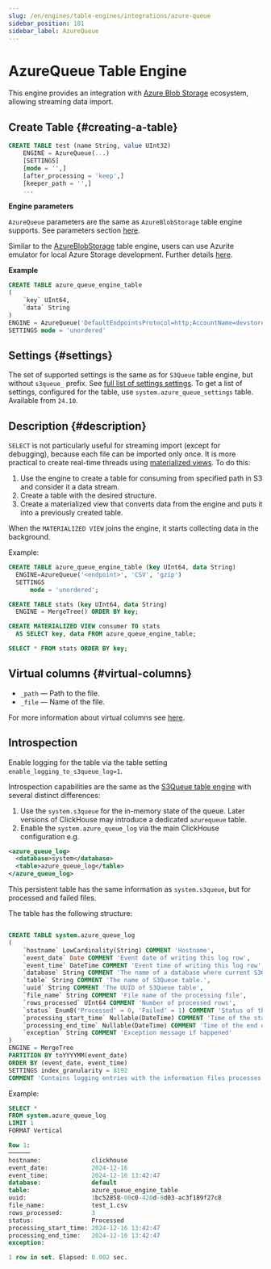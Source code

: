 ```yaml
---
slug: /en/engines/table-engines/integrations/azure-queue
sidebar_position: 181
sidebar_label: AzureQueue
---
```


# AzureQueue Table Engine

This engine provides an integration with [Azure Blob Storage](https://azure.microsoft.com/en-us/products/storage/blobs) ecosystem, allowing streaming data import.

## Create Table {#creating-a-table}

``` sql
CREATE TABLE test (name String, value UInt32)
    ENGINE = AzureQueue(...)
    [SETTINGS]
    [mode = '',]
    [after_processing = 'keep',]
    [keeper_path = '',]
    ...
```

**Engine parameters**

`AzureQueue` parameters are the same as `AzureBlobStorage` table engine supports. See parameters section [here](../../../engines/table-engines/integrations/azureBlobStorage.md).

Similar to the [AzureBlobStorage](/docs/en/engines/table-engines/integrations/azureBlobStorage) table engine, users can use Azurite emulator for local Azure Storage development. Further details [here](https://learn.microsoft.com/en-us/azure/storage/common/storage-use-azurite?tabs=docker-hub%2Cblob-storage).

**Example**

```sql
CREATE TABLE azure_queue_engine_table
(
    `key` UInt64,
    `data` String
)
ENGINE = AzureQueue('DefaultEndpointsProtocol=http;AccountName=devstoreaccount1;AccountKey=Eby8vdM02xNOcqFlqUwJPLlmEtlCDXJ1OUzFT50uSRZ6IFsuFq2UVErCz4I6tq/K1SZFPTOtr/KBHBeksoGMGw==;BlobEndpoint=http://azurite1:10000/devstoreaccount1/;', 'testcontainer', '*', 'CSV')
SETTINGS mode = 'unordered'
```

## Settings {#settings}

The set of supported settings is the same as for `S3Queue` table engine, but without `s3queue_` prefix. See [full list of settings settings](../../../engines/table-engines/integrations/s3queue.md#settings).
To get a list of settings, configured for the table, use `system.azure_queue_settings` table. Available from `24.10`.

## Description {#description}

`SELECT` is not particularly useful for streaming import (except for debugging), because each file can be imported only once. It is more practical to create real-time threads using [materialized views](../../../sql-reference/statements/create/view.md). To do this:

1.  Use the engine to create a table for consuming from specified path in S3 and consider it a data stream.
2.  Create a table with the desired structure.
3.  Create a materialized view that converts data from the engine and puts it into a previously created table.

When the `MATERIALIZED VIEW` joins the engine, it starts collecting data in the background.

Example:

``` sql
CREATE TABLE azure_queue_engine_table (key UInt64, data String)
  ENGINE=AzureQueue('<endpoint>', 'CSV', 'gzip')
  SETTINGS
      mode = 'unordered';

CREATE TABLE stats (key UInt64, data String)
  ENGINE = MergeTree() ORDER BY key;

CREATE MATERIALIZED VIEW consumer TO stats
  AS SELECT key, data FROM azure_queue_engine_table;

SELECT * FROM stats ORDER BY key;
```

## Virtual columns {#virtual-columns}

- `_path` — Path to the file.
- `_file` — Name of the file.

For more information about virtual columns see [here](../../../engines/table-engines/index.md#table_engines-virtual_columns).

## Introspection

Enable logging for the table via the table setting `enable_logging_to_s3queue_log=1`.

Introspection capabilities are the same as the [S3Queue table engine](/docs/en/engines/table-engines/integrations/s3queue#introspection) with several distinct differences:

1. Use the `system.s3queue` for the in-memory state of the queue. Later versions of ClickHouse may introduce a dedicated `azurequeue` table.
2. Enable the `system.azure_queue_log` via the main ClickHouse configuration e.g.

  ```xml
  <azure_queue_log>
    <database>system</database>
    <table>azure_queue_log</table>
  </azure_queue_log>
  ```

This persistent table has the same information as `system.s3queue`, but for processed and failed files.

The table has the following structure:

```sql

CREATE TABLE system.azure_queue_log
(
    `hostname` LowCardinality(String) COMMENT 'Hostname',
    `event_date` Date COMMENT 'Event date of writing this log row',
    `event_time` DateTime COMMENT 'Event time of writing this log row',
    `database` String COMMENT 'The name of a database where current S3Queue table lives.',
    `table` String COMMENT 'The name of S3Queue table.',
    `uuid` String COMMENT 'The UUID of S3Queue table',
    `file_name` String COMMENT 'File name of the processing file',
    `rows_processed` UInt64 COMMENT 'Number of processed rows',
    `status` Enum8('Processed' = 0, 'Failed' = 1) COMMENT 'Status of the processing file',
    `processing_start_time` Nullable(DateTime) COMMENT 'Time of the start of processing the file',
    `processing_end_time` Nullable(DateTime) COMMENT 'Time of the end of processing the file',
    `exception` String COMMENT 'Exception message if happened'
)
ENGINE = MergeTree
PARTITION BY toYYYYMM(event_date)
ORDER BY (event_date, event_time)
SETTINGS index_granularity = 8192
COMMENT 'Contains logging entries with the information files processes by S3Queue engine.'

```

Example:

```sql
SELECT *
FROM system.azure_queue_log
LIMIT 1
FORMAT Vertical

Row 1:
──────
hostname:              clickhouse
event_date:            2024-12-16
event_time:            2024-12-16 13:42:47
database:              default
table:                 azure_queue_engine_table
uuid:                  1bc52858-00c0-420d-8d03-ac3f189f27c8
file_name:             test_1.csv
rows_processed:        3
status:                Processed
processing_start_time: 2024-12-16 13:42:47
processing_end_time:   2024-12-16 13:42:47
exception:

1 row in set. Elapsed: 0.002 sec.

```


